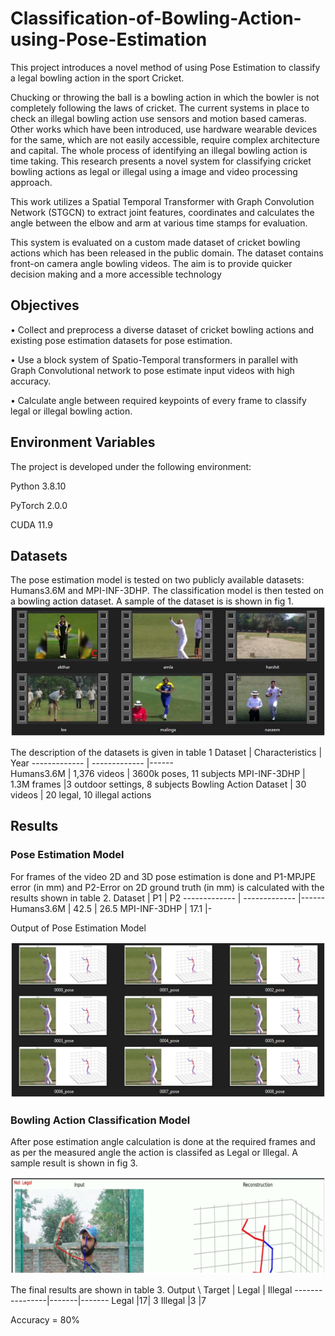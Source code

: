 # Classification-of-Bowling-Action-using-Pose-Estimation


This project introduces a novel method of using Pose Estimation to classify a legal bowling action in the sport Cricket.

Chucking or throwing the ball is a bowling action in which the bowler is not completely following the laws of cricket. The current systems in place to check an illegal bowling action use sensors and motion based cameras. Other works which have been introduced, use hardware wearable devices for the same, which are not easily accessible, require complex architecture and capital. The whole process of identifying an illegal bowling action is time taking. This research presents a novel system for classifying cricket bowling actions as legal or illegal using a image and video processing approach. 

This work utilizes a Spatial Temporal Transformer with Graph Convolution Network (STGCN) to extract joint features, coordinates and calculates the angle between the elbow and arm at various time stamps for evaluation.

This system is evaluated on a custom made dataset of cricket bowling actions which has been released in the public domain. The dataset contains front-on camera angle bowling videos. The aim is to provide quicker decision making and a more accessible technology

## Objectives
•	Collect and preprocess a diverse dataset of cricket bowling actions and existing pose estimation datasets for pose estimation.

•	Use a block system of Spatio-Temporal transformers in parallel with Graph Convolutional network to pose estimate input videos with high accuracy.

•	Calculate angle between required keypoints of every frame to classify legal or illegal bowling action.  



## Environment Variables

The project is developed under the following environment:

Python 3.8.10 

PyTorch 2.0.0

CUDA 11.9

## Datasets
The pose estimation model is tested on two publicly available datasets: Humans3.6M and MPI-INF-3DHP. 
The classification model is then tested on a bowling action dataset.
A sample of the dataset is is shown in fig 1.
!['BowlingAction'](https://github.com/HimanshuS11/Classification-of-Bowling-Action-using-Pose-Estimation/blob/main/photos/bowlingaction.png)

The description of the datasets is given in table 1
Dataset       | Characteristics | Year
------------- | -------------   |------  
Humans3.6M    | 1,376 videos    | 3600k poses, 11 subjects
MPI-INF-3DHP  | 1.3M frames    |3 outdoor settings, 8 subjects
Bowling Action Dataset  | 30 videos    | 20 legal, 10 illegal actions

## Results

### Pose Estimation Model 
For frames of the video 2D and 3D pose estimation is done and P1-MPJPE error (in mm) and P2-Error on 2D ground truth (in mm) is calculated with the results shown in table 2.
Dataset       | P1 | P2
------------- | -------------   |------  
Humans3.6M    | 42.5    | 26.5
MPI-INF-3DHP  | 17.1    |-

Output of Pose Estimation Model

!['Output of Pose Estimation Model'](https://github.com/HimanshuS11/Classification-of-Bowling-Action-using-Pose-Estimation/blob/main/photos/2d3d_estimation.png)

### Bowling Action Classification Model
After pose estimation angle calculation is done at the required frames and as per the measured angle the action is classifed as Legal or Illegal.
A sample result is shown in fig 3.

!['Illegal'](https://github.com/HimanshuS11/Classification-of-Bowling-Action-using-Pose-Estimation/blob/main/photos/illegalaction.png)

The final results are shown in table 3.
Output \ Target |	Legal |	Illegal
----------------|-------|-------
Legal	|17|	3
Illegal	|3	|7

Accuracy = 80%






